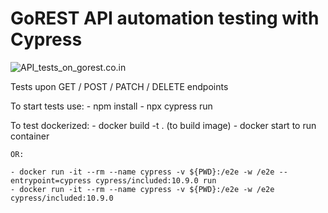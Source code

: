 # GoREST API automation testing with Cypress

![API_tests_on_gorest.co.in](https://github.com/Valiantsin2021/cypress_goRestApi_dockerized/workflows/API_tests_on_gorest.co.in/badge.svg)

Tests upon GET / POST / PATCH / DELETE endpoints

To start tests use:
    - npm install
    - npx cypress run

To test dockerized: 
    - docker build -t <preffered name> . (to build image)
    - docker start <preffered name> to run container

    OR:

    - docker run -it --rm --name cypress -v ${PWD}:/e2e -w /e2e --entrypoint=cypress cypress/included:10.9.0 run
    - docker run -it --rm --name cypress -v ${PWD}:/e2e -w /e2e cypress/included:10.9.0